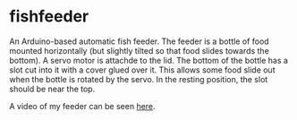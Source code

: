 # fishfeeder
An Arduino-based automatic fish feeder. The feeder is a bottle of food mounted horizontally (but slightly tilted so that food slides towards the bottom). A servo motor is attachde to the lid. The bottom of the bottle has a slot cut into it with a cover glued over it. This allows some food slide out when the bottle is rotated by the servo. In the resting position, the slot should be near the top.

A video of my feeder can be seen [here](media/feeder.mp4?raw=true).